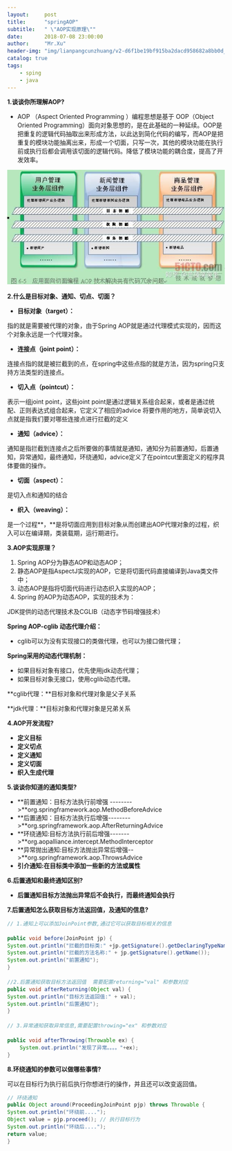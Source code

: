 ```yaml
---
layout:     post
title:      "springAOP"
subtitle:   " \"AOP实现原理\""
date:       2018-07-08 23:00:00
author:     "Mr.Xu"
header-img: "img/lianpangcunzhuang/v2-d6f1be19bf915ba2dacd958682a8bb0d_b.jpg"
catalog: true
tags:
    - sping
    - java
---
```


**1.谈谈你所理解AOP?**

- AOP （Aspect Oriented Programming ）编程思想是基于 OOP（Object Oriented Programming）面向对象思想的，是在此基础的一种延续。OOP是把重复的逻辑代码抽取出来形成方法，以此达到简化代码的编写，而AOP是把重复的模块功能抽离出来，形成一个切面，只写一次，其他的模块功能在执行前或执行后都会调用该切面的逻辑代码。降低了模块功能的耦合度，提高了开发效率。

![img](/img/aop_hd.jpg)

**2.什么是目标对象、通知、切点、切面？**

- **目标对象（target）：**

指的就是需要被代理的对象，由于Spring AOP就是通过代理模式实现的，因而这个对象永远是一个代理对象。

- **连接点（joint point）：**

连接点指的就是被拦截到的点，在spring中这些点指的就是方法，因为spring只支持方法类型的连接点。

- **切入点（pointcut）：**

表示一组joint point，这些joint point是通过逻辑关系组合起来，或者是通过统配、正则表达式组合起来，它定义了相应的advice 将要作用的地方，简单说切入点就是指我们要对哪些连接点进行拦截的定义

- **通知（advice）：**

通知是指拦截到连接点之后所要做的事情就是通知，通知分为前置通知，后置通知，异常通知，最终通知，环绕通知，advice定义了在pointcut里面定义的程序具体要做的操作。

- **切面（aspect）：**

是切入点和通知的结合

- **织入（weaving）：**

是一个过程**，**是将切面应用到目标对象从而创建出AOP代理对象的过程，织入可以在编译期，类装载期，运行期进行。

**3.AOP实现原理？**

1. Spring AOP分为静态AOP和动态AOP；
2. 静态AOP是指AspectJ实现的AOP，它是将切面代码直接编译到Java类文件中；
3. 动态AOP是指将切面代码进行动态织入实现的AOP；
4. Spring 的AOP为动态AOP，实现的技术为：

JDK提供的动态代理技术及CGLIB（动态字节码增强技术）

**Spring AOP-cglib 动态代理介绍：**

- cglib可以为没有实现接口的类做代理，也可以为接口做代理；

**Spring采用的动态代理机制：**

- 如果目标对象有接口，优先使用jdk动态代理；
- 如果目标对象无接口，使用cglib动态代理。

**cglib代理：**目标对象和代理对象是父子关系

**jdk代理：**目标对象和代理对象是兄弟关系

**4.AOP开发流程?**

- **定义目标**
- **定义切点**
- **定义通知**
- **定义切面**
- **织入生成代理**

**5.谈谈你知道的通知类型?**

- **前置通知：目标方法执行前增强 -------->**org.springframework.aop.MethodBeforeAdvice
- **后置通知：目标方法执行后增强-------->**org.springframework.aop.AfterReturningAdvice
- **环绕通知:目标方法执行前后增强------->**org.aopalliance.intercept.MethodInterceptor
- **异常抛出通知:目标方法抛出异常后增强-->**org.springframework.aop.ThrowsAdvice
- **引介通知:在目标类中添加一些新的方法或属性**

**6.后置通知和最终通知区别?**

- **后置通知目标方法抛出异常后不会执行，而最终通知会执行**

**7.后置通知怎么获取目标方法返回值，及通知的信息?**

```java
// 1.通知上可以添加JoinPoint参数,通过它可以获取目标相关的信息

public void before(JoinPoint jp) {
System.out.println("拦截的目标类:" +jp.getSignature().getDeclaringTypeName());
System.out.println("拦截的方法名称:" + jp.getSignature().getName());
System.out.println("前置通知");
}

//2.后置通知获取目标方法返回值  需要配置returning="val" 和参数对应
public void afterReturning(Object val) {
System.out.println("目标方法返回值:" + val);
System.out.println("后置通知");
}

// 3.异常通知获取异常信息,需要配置throwing="ex" 和参数对应

public void afterThrowing(Throwable ex) {
	System.out.println("发现了异常。。。。"+ex);
}
```

**8.环绕通知的参数可以做哪些事情?**

可以在目标行为执行前后执行你想进行的操作，并且还可以改变返回值。

```java
// 环绕通知
public Object around(ProceedingJoinPoint pjp) throws Throwable {
System.out.println("环绕前....");
Object value = pjp.proceed(); // 执行目标行为
System.out.println("环绕后....");
return value;
}
```